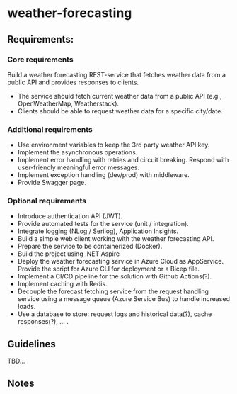 # weather-forecasting

## Requirements:

### Core requirements
Build a weather forecasting REST-service that fetches weather data from a public API and provides responses to clients.
- The service should fetch current weather data from a public API (e.g., OpenWeatherMap, Weatherstack).
- Clients should be able to request weather data for a specific city/date.


### Additional requirements
- Use environment variables to keep the 3rd party weather API key.
- Implement the asynchronous operations.
- Implement error handling with retries and circuit breaking. Respond with user-friendly meaningful error messages. 
- Implement exception handling (dev/prod) with middleware.
- Provide Swagger page.

### Optional requirements

- Introduce authentication API (JWT).
- Provide automated tests for the service (unit / integration).
- Integrate logging (NLog / Serilog), Application Insights.
- Build a simple web client working with the weather forecasting API.
- Prepare the service to be containerized (Docker).
- Build the project using .NET Aspire
- Deploy the weather forecasting service in Azure Cloud as AppService. Provide the script for Azure CLI for deployment or a Bicep file.
- Implement a CI/CD pipeline for the solution with Github Actions(?).
- Implement caching with Redis.
- Decouple the forecast fetching service from the request handling service using a message queue (Azure Service Bus) to handle increased loads.
- Use a database to store: request logs and historical data(?), cache responses(?), ... .


## Guidelines

TBD...

## Notes
